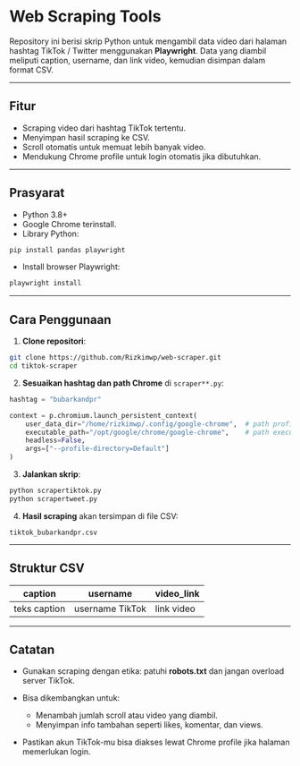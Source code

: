 # Web Scraping Tools

Repository ini berisi skrip Python untuk mengambil data video dari halaman hashtag TikTok / Twitter menggunakan **Playwright**. Data yang diambil meliputi caption, username, dan link video, kemudian disimpan dalam format CSV.

---

## Fitur

* Scraping video dari hashtag TikTok tertentu.
* Menyimpan hasil scraping ke CSV.
* Scroll otomatis untuk memuat lebih banyak video.
* Mendukung Chrome profile untuk login otomatis jika dibutuhkan.

---

## Prasyarat

* Python 3.8+
* Google Chrome terinstall.
* Library Python:

```bash
pip install pandas playwright
```

* Install browser Playwright:

```bash
playwright install
```

---

## Cara Penggunaan

1. **Clone repositori**:

```bash
git clone https://github.com/Rizkimwp/web-scraper.git
cd tiktok-scraper
```

2. **Sesuaikan hashtag dan path Chrome** di `scraper**.py`:

```python
hashtag = "bubarkandpr"

context = p.chromium.launch_persistent_context(
    user_data_dir="/home/rizkimwp/.config/google-chrome",  # path profil Chrome
    executable_path="/opt/google/chrome/google-chrome",    # path executable Chrome
    headless=False,
    args=["--profile-directory=Default"]
)
```

3. **Jalankan skrip**:

```bash
python scrapertiktok.py
python scrapertweet.py
```

4. **Hasil scraping** akan tersimpan di file CSV:

```
tiktok_bubarkandpr.csv
```

---

## Struktur CSV

| caption      | username        | video\_link |
| ------------ | --------------- | ----------- |
| teks caption | username TikTok | link video  |

---

## Catatan

* Gunakan scraping dengan etika: patuhi **robots.txt** dan jangan overload server TikTok.
* Bisa dikembangkan untuk:

  * Menambah jumlah scroll atau video yang diambil.
  * Menyimpan info tambahan seperti likes, komentar, dan views.
* Pastikan akun TikTok-mu bisa diakses lewat Chrome profile jika halaman memerlukan login.

